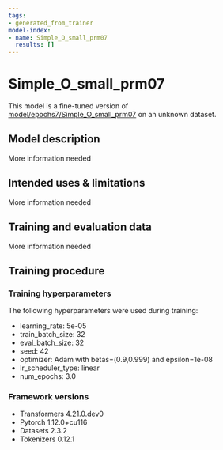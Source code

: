 ```yaml
---
tags:
- generated_from_trainer
model-index:
- name: Simple_O_small_prm07
  results: []
---
```


<!-- This model card has been generated automatically according to the information the Trainer had access to. You
should probably proofread and complete it, then remove this comment. -->

# Simple_O_small_prm07

This model is a fine-tuned version of [model/epochs7/Simple_O_small_prm07](https://huggingface.co/model/epochs7/Simple_O_small_prm07) on an unknown dataset.

## Model description

More information needed

## Intended uses & limitations

More information needed

## Training and evaluation data

More information needed

## Training procedure

### Training hyperparameters

The following hyperparameters were used during training:
- learning_rate: 5e-05
- train_batch_size: 32
- eval_batch_size: 32
- seed: 42
- optimizer: Adam with betas=(0.9,0.999) and epsilon=1e-08
- lr_scheduler_type: linear
- num_epochs: 3.0

### Framework versions

- Transformers 4.21.0.dev0
- Pytorch 1.12.0+cu116
- Datasets 2.3.2
- Tokenizers 0.12.1
